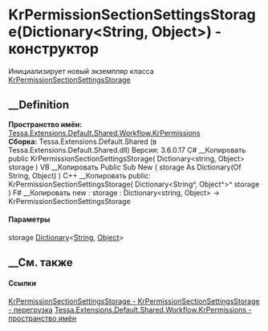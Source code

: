 # KrPermissionSectionSettingsStorage(Dictionary<String, Object>) - конструктор
Инициализирует новый экземпляр класса
[KrPermissionSectionSettingsStorage](T_Tessa_Extensions_Default_Shared_Workflow_KrPermissions_KrPermissionSectionSettingsStorage.htm)
##  __Definition
 **Пространство имён:**
[Tessa.Extensions.Default.Shared.Workflow.KrPermissions](N_Tessa_Extensions_Default_Shared_Workflow_KrPermissions.htm)  
 **Сборка:** Tessa.Extensions.Default.Shared (в
Tessa.Extensions.Default.Shared.dll) Версия: 3.6.0.17
C# __Копировать
     public KrPermissionSectionSettingsStorage(
    	Dictionary<string, Object> storage
    )
VB __Копировать
     Public Sub New ( 
    	storage As Dictionary(Of String, Object)
    )
C++ __Копировать
     public:
    KrPermissionSectionSettingsStorage(
    	Dictionary<String^, Object^>^ storage
    )
F# __Копировать
     new : 
            storage : Dictionary<string, Object> -> KrPermissionSectionSettingsStorage
#### Параметры
storage
[Dictionary](https://learn.microsoft.com/dotnet/api/system.collections.generic.dictionary-2)<[String](https://learn.microsoft.com/dotnet/api/system.string),
[Object](https://learn.microsoft.com/dotnet/api/system.object)>
## __См. также
#### Ссылки
[KrPermissionSectionSettingsStorage -
](T_Tessa_Extensions_Default_Shared_Workflow_KrPermissions_KrPermissionSectionSettingsStorage.htm)
[KrPermissionSectionSettingsStorage -
перегрузка](Overload_Tessa_Extensions_Default_Shared_Workflow_KrPermissions_KrPermissionSectionSettingsStorage__ctor.htm)
[Tessa.Extensions.Default.Shared.Workflow.KrPermissions - пространство
имён](N_Tessa_Extensions_Default_Shared_Workflow_KrPermissions.htm)
